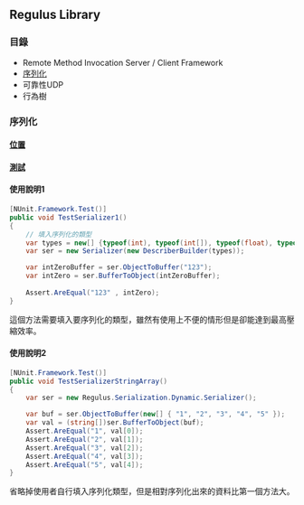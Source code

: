 ## Regulus Library
### 目錄
- Remote Method Invocation Server / Client Framework
- [序列化](##序列化)
- 可靠性UDP
- 行為樹

### 序列化
#### [位置](https://github.com/jiowchern/Regulus/tree/master/Library/Regulus.Serialization)
#### [測試](https://github.com/jiowchern/Regulus/tree/master/Test/Regulus.SerializationTests)

#### 使用說明1
```csharp
[NUnit.Framework.Test()]
public void TestSerializer1()
{
    // 填入序列化的類型
    var types = new[] {typeof(int), typeof(int[]), typeof(float), typeof(string), typeof(char), typeof(char[])};
    var ser = new Serializer(new DescriberBuilder(types));

    var intZeroBuffer = ser.ObjectToBuffer("123");
    var intZero = ser.BufferToObject(intZeroBuffer);
    
    Assert.AreEqual("123" , intZero);
}
```
這個方法需要填入要序列化的類型，雖然有使用上不便的情形但是卻能達到最高壓縮效率。

#### 使用說明2
```csharp
[NUnit.Framework.Test()]
public void TestSerializerStringArray()
{
    var ser = new Regulus.Serialization.Dynamic.Serializer();

    var buf = ser.ObjectToBuffer(new[] { "1", "2", "3", "4", "5" });
    var val = (string[])ser.BufferToObject(buf);
    Assert.AreEqual("1", val[0]);
    Assert.AreEqual("2", val[1]);
    Assert.AreEqual("3", val[2]);
    Assert.AreEqual("4", val[3]);
    Assert.AreEqual("5", val[4]);
}
```
省略掉使用者自行填入序列化類型，但是相對序列化出來的資料比第一個方法大。


